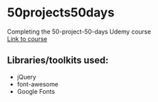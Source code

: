 # 50projects50days
Completing the 50-project-50-days Udemy course  
[Link to course](https://www.udemy.com/course/50-projects-50-days/)

## Libraries/toolkits used:
* jQuery
* font-awesome
* Google Fonts
